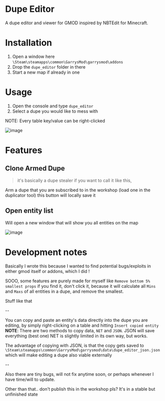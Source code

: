 # Dupe Editor
A dupe editor and viewer for GMOD inspired by NBTEdit for Minecraft.

# Installation

1) Open a window here ``\Steam\steamapps\common\GarrysMod\garrysmod\addons`` 
2) Drop the ``dupe_editor`` folder in there
3) Start a new map if already in one

# Usage
1) Open the console and type ``dupe_editor``
2) Select a dupe you would like to mess with
   
NOTE: Every table key/value can be right-clicked

![image](https://github.com/user-attachments/assets/a6082f2e-6f0a-4fd1-9c78-ac5712c8bd85)

# Features
## Clone Armed Dupe
> it's basically a dupe stealer if you want to call it like this,

Arm a dupe that you are subscribed to in the workshop (load one in the duplicator tool) this button will locally save it

## Open entity list
Will open a new window that will show you all entities on the map

![image](https://github.com/user-attachments/assets/a5d7200c-c947-4c37-a202-35e799cba4f8)

# Development notes

Basically I wrote this because I wanted to find potential bugs/exploits in either gmod itself or addons, which I did !

SOOO, some features are purely made for myself like ``Remove bottom 5% smallest props`` if you find it, don't click it, because it will calculate all ``Mins`` and ``Maxs`` of all entities in a dupe, and remove the smallest.

Stuff like that

--

You can copy and paste an entity's data directly into the dupe you are editing, by simply right-clicking on a table and hitting ``Insert copied entity`` 
**NOTE**: There are two methods to copy data, ``NET`` and ``JSON``. JSON will save everything (best one) NET is slightly limited in its own way, but works.

The advantage of copying with JSON, is that the copy gets saved to ``\Steam\steamapps\common\GarrysMod\garrysmod\data\dupe_editor_json.json`` 
which will make editing a dupe also viable externally

-- 

Also there are tiny bugs, will not fix anytime soon, or perhaps whenever I have time/will to update.

Other than that.. don't publish this in the workshop pls? It's in a stable but unfinished state
